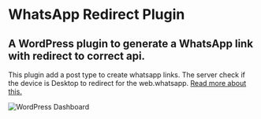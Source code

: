# WhatsApp Redirect Plugin
## A WordPress plugin to generate a WhatsApp link with redirect to correct api.

This plugin add a post type to create whatsapp links. The server check if the device is Desktop to redirect for the web.whatsapp. [Read more about this.](https://medium.com/@jeanlivino/how-to-fix-whatsapp-api-in-desktop-browsers-fc661b513dc)

![WordPress Dashboard](https://i.imgur.com/LuxUHJD.png)
